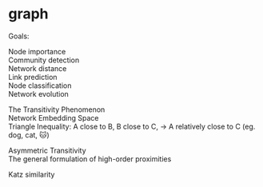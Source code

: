 # graph

Goals:

Node importance   
Community detection   
Network distance   
Link prediction   
Node classification   
Network evolution



The Transitivity Phenomenon  
Network Embedding Space  
Triangle Inequality: A close to B, B close to C, → A relatively close to C \(eg. dog, cat, 🐱\)

Asymmetric Transitivity  
The general formulation of high-order proximities

Katz similarity




